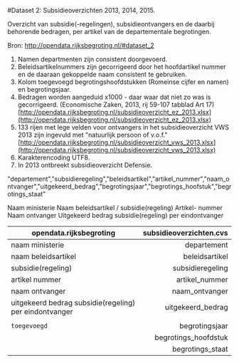 #Dataset 2: Subsidieoverzichten 2013, 2014, 2015.

Overzicht van subsidie(-regelingen), subsidieontvangers en de daarbij behorende bedragen, per artikel van de departementale begrotingen.

Bron: http://opendata.rijksbegroting.nl/#dataset_2

1. Namen departmenten zijn consistent doorgevoerd.
2. Beleidsartikelnummers zijn gecorrigeerd door het hoofdartikel nummer en de daaraan gekoppelde naam consistent te gebruiken.
3. Kolom toegevoegd begrotingshoofdstukken (Romeinse cijfer en namen) en begrotingsjaar.
4. Bedragen worden aangeduid x1000 - daar waar dat niet zo was is gecorrigeerd. (Economische Zaken, 2013, rij 59-107 tabblad Art 17) [http://opendata.rijksbegroting.nl/subsidieoverzicht_ez_2013.xlsx](http://opendata.rijksbegroting.nl/subsidieoverzicht_ez_2013.xlsx)
5. 133 rijen met lege velden voor ontvangers in het subsidieoverzicht VWS 2013 zijn ingevuld met "natuurlijk persoon of v.o.f." [http://opendata.rijksbegroting.nl/subsidieoverzicht_vws_2013.xlsx](http://opendata.rijksbegroting.nl/subsidieoverzicht_vws_2013.xlsx)
6. Karakterencoding UTF8.
7. In 2013 ontbreekt subsidieoverzicht Defensie.

"departement","subsidieregeling","beleidsartikel","artikel_nummer","naam_ontvanger","uitgekeerd_bedrag","begrotingsjaar","begrotings_hoofstuk","begrotings_staat"

Naam ministerie	Naam beleidsartikel / subsidie(regeling)	Artikel- nummer	Naam ontvanger	Uitgekeerd bedrag subsidie(regeling) per eindontvanger

| opendata.rijksbegroting                                 | subsidieoverzichten.cvs | 
| --------------------------------------------------------|------------------------:| 
| naam ministerie                                         | departement             |
| naam beleidsartikel                                     | beleidsartikel          |  
| subsidie(regeling)                                      | subsidieregeling        |
| artikel nummer                                          | artikel_nummer          |
| naam ontvanger                                          | naam_ontvanger          |
| uitgekeerd bedrag subsidie(regeling) per eindontvanger  | uitgekeerd_bedrag       |
|                                                         |                         |
| `toegevoegd`                                            | begrotingsjaar          |
|                                                         | begrotings_hoofdstuk    |
|                                                         | begrotings_staat        |
